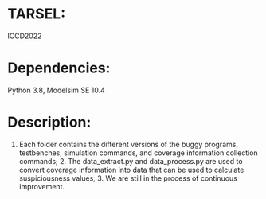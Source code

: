 # TARSEL:
ICCD2022
# Dependencies:
Python 3.8, Modelsim SE 10.4
# Description:
1. Each folder contains the different versions of the buggy programs, testbenches, simulation commands, and coverage information collection commands; 2. The data_extract.py and data_process.py are used to convert coverage information into data that can be used to calculate suspiciousness values; 3. We are still in the process of continuous improvement.

